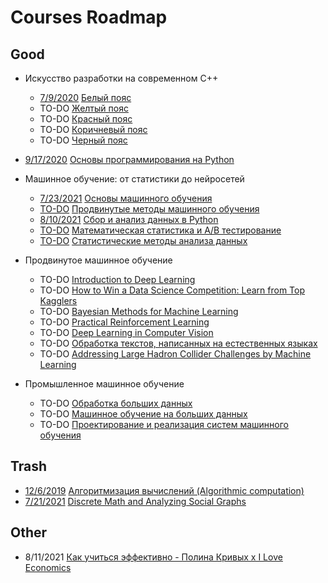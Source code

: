 # Courses Roadmap
## Good
- Искусство разработки на современном C++
	- [7/9/2020](https://coursera.org/share/83f20585a22a7ff24777ca78815e5953) [Белый пояс](https://www.coursera.org/learn/c-plus-plus-white)
	- TO-DO [Желтый пояс](https://www.coursera.org/learn/c-plus-plus-yellow)
	- TO-DO [Красный пояс](https://www.coursera.org/learn/c-plus-plus-red)
	- TO-DO [Коричневый пояс](https://www.coursera.org/learn/c-plus-plus-brown)
	- TO-DO [Черный пояс](https://www.coursera.org/learn/c-plus-plus-black)

- [9/17/2020](https://coursera.org/share/e3e01b3ae23bc6777b3d56ca38a2d70b) [Основы программирования на Python](https://www.coursera.org/learn/python-osnovy-programmirovaniya)

- Машинное обучение: от статистики до нейросетей
	- [7/23/2021](https://coursera.org/share/908efb7fa11b86696e4a7f02f79356eb) [Основы машинного обучения](https://www.coursera.org/learn/machine-learning-foundations)
	- [TO-DO]() [Продвинутые методы машинного обучения](https://www.coursera.org/learn/advanced-machine-learning-methods)
	- [8/10/2021](https://coursera.org/share/b456e678b68f052e3ada0c8f3810618c) [Сбор и анализ данных в Python](https://www.coursera.org/learn/data-collection-and-analysis-in-python)
	- [TO-DO]() [Математическая статистика и А/В тестирование](https://www.coursera.org/learn/mathematical-statistics-and-ab-testing)
	- [TO-DO]() [Статистические методы анализа данных](https://www.coursera.org/learn/data-analysis-statistical-methods)

- Продвинутое машинное обучение
	- TO-DO [Introduction to Deep Learning](https://www.coursera.org/learn/intro-to-deep-learning)
	- TO-DO [How to Win a Data Science Competition: Learn from Top Kagglers](https://www.coursera.org/learn/competitive-data-science)
	- TO-DO [Bayesian Methods for Machine Learning](https://www.coursera.org/learn/bayesian-methods-in-machine-learning)
	- TO-DO [Practical Reinforcement Learning](https://www.coursera.org/learn/practical-rl)
	- TO-DO [Deep Learning in Computer Vision](https://www.coursera.org/learn/deep-learning-in-computer-vision)
	- TO-DO [Обработка текстов, написанных на естественных языках](https://www.coursera.org/learn/language-processing)
	- TO-DO [Addressing Large Hadron Collider Challenges by Machine Learning](https://www.coursera.org/learn/hadron-collider-machine-learning)

- Промышленное машинное обучение
	- TO-DO [Обработка больших данных](https://www.coursera.org/learn/big-data-processing)
	- TO-DO [Машинное обучение на больших данных](https://www.coursera.org/learn/machine-learning-on-big-data)
	- TO-DO [Проектирование и реализация систем машинного обучения](https://www.coursera.org/learn/machine-learning-design)

## Trash
- [12/6/2019](https://coursera.org/share/320344ee02cb76d5273234eb720b5a86) [Алгоритмизация вычислений (Algorithmic computation)](https://www.coursera.org/learn/algoritmizacija-vychislenij)
- [7/21/2021](https://coursera.org/share/1ac092db1c5a7e3575909325471e9611) [Discrete Math and Analyzing Social Graphs](https://www.coursera.org/learn/discrete-math-and-analyzing-social-graphs)

## Other
- 8/11/2021 [Как учиться эффективно - Полина Кривых x I Love Economics](https://stepik.org/course/99892)
